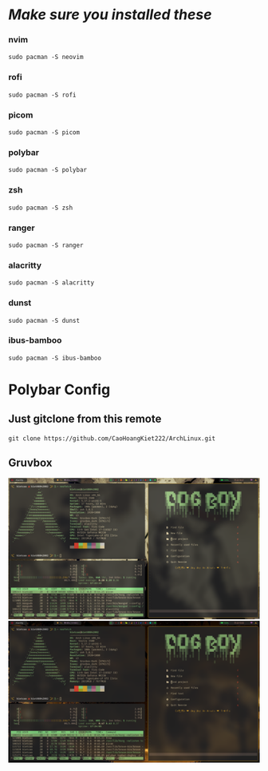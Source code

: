 # _Make sure you installed these_

### nvim

```
sudo pacman -S neovim
```

### rofi

```
sudo pacman -S rofi
```

### picom

```
sudo pacman -S picom
```

### polybar

```
sudo pacman -S polybar
```

### zsh

```
sudo pacman -S zsh
```

### ranger

```
sudo pacman -S ranger
```

### alacritty

```
sudo pacman -S alacritty
```

### dunst

```
sudo pacman -S dunst
```

### ibus-bamboo

```
sudo pacman -S ibus-bamboo
```

# Polybar Config

## Just gitclone from this remote

```
git clone https://github.com/CaoHoangKiet222/ArchLinux.git
```

## Gruvbox

![image](https://github.com/CaoHoangKiet222/ArchLinux/blob/main/polybar/images/arch-config.png)
![image](https://github.com/CaoHoangKiet222/ArchLinux/blob/main/polybar/images/arch-config1.png)
